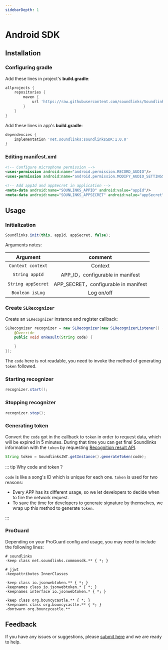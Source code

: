```yaml
---
sidebarDepth: 1
---
```


# Android SDK

## Installation

### Configuring gradle

Add these lines in project's **build.gradle**:

```groovy
allprojects {
    repositories {
        maven {
            url 'https://raw.githubusercontent.com/soundlinks/Soundlinks-Android-SDK/master'
        }
    }
}
```

Add these lines in app's **build.gradle**:

```groovy
dependencies {
    implementation 'net.soundlinks:soundlinksSDK:1.0.0'
}
```

### Editing manifest.xml

```xml
<!-- Configure microphone permission -->
<uses-permission android:name="android.permission.RECORD_AUDIO"/>
<uses-permission android:name="android.permission.MODIFY_AUDIO_SETTINGS"/>

<!-- Add appId and appSecret in application -->
<meta-data android:name="SOUNLINKS_APPID" android:value="appId"/>
<meta-data android:name="SOUNLINKS_APPSECRET" android:value="appSecret"/>
```

## Usage

### Initialization

```java
Soundlinks.init(this, appId, appSecret, false);
```

Arguments notes:

| Argument | comment |
|:----:|:----: |
| `Context context` | Context |
| `String appId` | APP_ID，configurable in manifest |
| `String appSecret` | APP_SECRET，configurable in manifest |
| `Boolean isLog` | Log on/off |

### Create `SLRecognizer`

Create an `SLRecognizer` instance and register callback:

```java
SLRecognizer recognizer = new SLRecognizer(new SLRecognizerListener() {
    @Override
    public void onResult(String code) {

    }
});
```

The `code` here is not readable, you need to invoke the method of generating `token` followed.

### Starting recognizer

```java
recognizer.start();
```

### Stopping recognizer

```java
recognizer.stop();
```

### Generating token

Convert the `code` got in the callback to `token` in order to request data, which will be expired in 5 minutes. During that time you can get final Soundlinks information with the `token` by requesting [Recognition result API](/result/).

```java
String token = SoundlinksJWT.getInstance().generateToken(code);
```

::: tip Why code and token？

`code` is like a song's ID which is unique for each one. `token` is used for two reasons:

- Every APP has its different usage, so we let developers to decide when to fire the network request.
- To save the time for developers to generate signature by themselves, we wrap up this method to generate `token`.

:::
### ProGuard

Depending on your ProGuard config and usage, you may need to include the following lines:

```
# soundlinks
-keep class net.soundlinks.commonsdk.** { *; }

# jjwt
-keepattributes InnerClasses

-keep class io.jsonwebtoken.** { *; }
-keepnames class io.jsonwebtoken.* { *; }
-keepnames interface io.jsonwebtoken.* { *; }

-keep class org.bouncycastle.** { *; }
-keepnames class org.bouncycastle.** { *; }
-dontwarn org.bouncycastle.**
```

## Feedback

If you have any issues or suggestions, please [submit here](https://github.com/soundlinks/Soundlinks-Android-SDK/issues/new) and we are ready to help.
